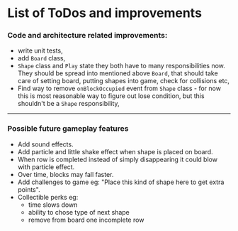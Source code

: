 # List of ToDos and improvements

### Code and architecture related improvements:
* write unit tests,
* add `Board` class,
* `Shape` class and `Play` state they both have to many responsibilities now.
They should be spread into mentioned above `Board`, that should take care of setting board, putting shapes into game, check for collisions etc,
*  Find way to remove `onBlockOccupied` event from `Shape` class - for now this is most reasonable way to figure out lose condition, but this shouldn't be a `Shape` responsibility,
___

### Possible future gameplay features
* Add sound effects.
* Add particle and little shake effect when shape is placed on board.
* When row is completed instead of simply disappearing it could blow with particle effect.
* Over time, blocks may fall faster.
* Add challenges to game eg: "Place this kind of shape here to get extra points".
* Collectible perks eg:
   * time slows down
   * ability to chose type of next shape
   * remove from board one incomplete row
